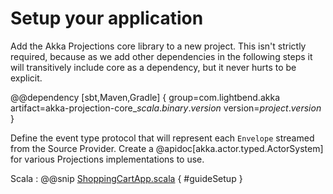 # Setup your application

Add the Akka Projections core library to a new project.
This isn't strictly required, because as we add other dependencies in the following steps it will transitively include core as a dependency, but it never hurts to be explicit.

@@dependency [sbt,Maven,Gradle] {
  group=com.lightbend.akka
  artifact=akka-projection-core_$scala.binary.version$
  version=$project.version$
}

Define the event type protocol that will represent each `Envelope` streamed from the Source Provider.
Create a @apidoc[akka.actor.typed.ActorSystem] for various Projections implementations to use.

Scala
:  @@snip [ShoppingCartApp.scala](/examples/src/test/scala/docs/guide/ShoppingCartApp.scala) { #guideSetup }
